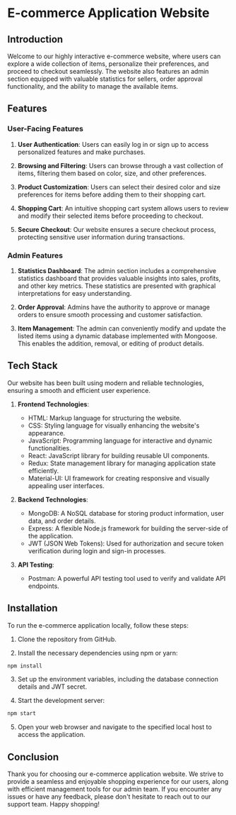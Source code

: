 # E-commerce Application Website

## Introduction

Welcome to our highly interactive e-commerce website, where users can explore a wide collection of items, personalize their preferences, and proceed to checkout seamlessly. The website also features an admin section equipped with valuable statistics for sellers, order approval functionality, and the ability to manage the available items.

## Features

### User-Facing Features

1. **User Authentication**: Users can easily log in or sign up to access personalized features and make purchases.

2. **Browsing and Filtering**: Users can browse through a vast collection of items, filtering them based on color, size, and other preferences.

3. **Product Customization**: Users can select their desired color and size preferences for items before adding them to their shopping cart.

4. **Shopping Cart**: An intuitive shopping cart system allows users to review and modify their selected items before proceeding to checkout.

5. **Secure Checkout**: Our website ensures a secure checkout process, protecting sensitive user information during transactions.

### Admin Features

1. **Statistics Dashboard**: The admin section includes a comprehensive statistics dashboard that provides valuable insights into sales, profits, and other key metrics. These statistics are presented with graphical interpretations for easy understanding.

2. **Order Approval**: Admins have the authority to approve or manage orders to ensure smooth processing and customer satisfaction.

3. **Item Management**: The admin can conveniently modify and update the listed items using a dynamic database implemented with Mongoose. This enables the addition, removal, or editing of product details.

## Tech Stack

Our website has been built using modern and reliable technologies, ensuring a smooth and efficient user experience.

1. **Frontend Technologies**:
   - HTML: Markup language for structuring the website.
   - CSS: Styling language for visually enhancing the website's appearance.
   - JavaScript: Programming language for interactive and dynamic functionalities.
   - React: JavaScript library for building reusable UI components.
   - Redux: State management library for managing application state efficiently.
   - Material-UI: UI framework for creating responsive and visually appealing user interfaces.

2. **Backend Technologies**:
   - MongoDB: A NoSQL database for storing product information, user data, and order details.
   - Express: A flexible Node.js framework for building the server-side of the application.
   - JWT (JSON Web Tokens): Used for authorization and secure token verification during login and sign-in processes.

3. **API Testing**:
   - Postman: A powerful API testing tool used to verify and validate API endpoints.

## Installation

To run the e-commerce application locally, follow these steps:

1. Clone the repository from GitHub.

2. Install the necessary dependencies using npm or yarn:

```bash
npm install
```

3. Set up the environment variables, including the database connection details and JWT secret.

4. Start the development server:

```bash
npm start
```

5. Open your web browser and navigate to the specified local host to access the application.

## Conclusion

Thank you for choosing our e-commerce application website. We strive to provide a seamless and enjoyable shopping experience for our users, along with efficient management tools for our admin team. If you encounter any issues or have any feedback, please don't hesitate to reach out to our support team. Happy shopping!
